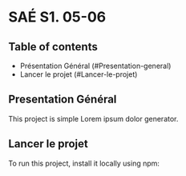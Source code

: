 # SAÉ S1. 05-06
## Table of contents
* Présentation Général (#Presentation-general)
* Lancer le projet (#Lancer-le-projet)

## Presentation Général
This project is simple Lorem ipsum dolor generator.
	
## Lancer le projet
To run this project, install it locally using npm:
